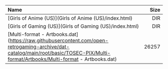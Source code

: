 |Name|Size|
|:---|---:|
|[Girls of Anime (US)](Girls of Anime (US)/index.html)|DIR|
|[Girls of Gaming (US)](Girls of Gaming (US)/index.html)|DIR|
|[Multi-format - Artbooks.dat](https://raw.githubusercontent.com/open-retrogaming-archive/dat-catalog/main/root/basic/TOSEC-PIX/Multi-format/Artbooks/Multi-format - Artbooks.dat)|26257|
